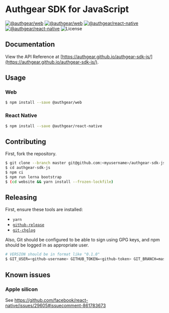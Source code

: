 # Authgear SDK for JavaScript

[![@authgear/web](https://img.shields.io/npm/v/@authgear/web.svg?label=@authgear/web)](https://www.npmjs.com/package/@authgear/web)
[![@authgear/web](https://img.shields.io/npm/dt/@authgear/web.svg?label=@authgear/web)](https://www.npmjs.com/package/@authgear/web)
[![@authgear/react-native](https://img.shields.io/npm/v/@authgear/react-native.svg?label=@authgear/react-native)](https://www.npmjs.com/package/@authgear/react-native)
[![@authgear/react-native](https://img.shields.io/npm/dt/@authgear/react-native.svg?label=@authgear/react-native)](https://www.npmjs.com/package/@authgear/react-native)
![License](https://img.shields.io/badge/license-Apache%202-blue)

## Documentation

View the API Reference at [https://authgear.github.io/authgear-sdk-js/](https://authgear.github.io/authgear-sdk-js/).

## Usage

### Web

```sh
$ npm install --save @authgear/web
```

### React Native

```sh
$ npm install --save @authgear/react-native
```

## Contributing

First, fork the repository.

```sh
$ git clone --branch master git@github.com:<myusername>/authgear-sdk-js.git
$ cd authgear-sdk-js
$ npm ci
$ npm run lerna bootstrap
$ (cd website && yarn install --frozen-lockfile)
```

## Releasing

First, ensure these tools are installed:
- `yarn` 
- [`github-release`](https://github.com/github-release/github-release)
- [`git-chglog`](https://github.com/git-chglog/git-chglog)

Also, Git should be configured to be able to sign using GPG keys,
and npm should be logged in as appropriate user.

```sh
# VERSION should be in format like "0.1.0"
$ GIT_USER=<github-username> GITHUB_TOKEN=<github-token> GIT_BRANCH=master VERSION=<new-version> ./scripts/release.sh
```

## Known issues

### Apple silicon

See https://github.com/facebook/react-native/issues/29605#issuecomment-861783673
